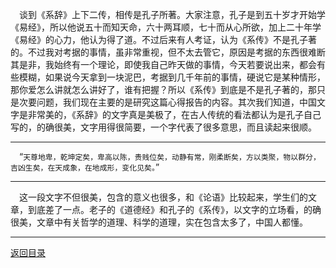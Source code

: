 &emsp;谈到《系辞》上下二传，相传是孔子所著。大家注意，孔子是到五十岁才开始学《易经》，所以他说五十而知天命，六十两耳顺，七十而从心所欲，加上二十年学《易经》的心力，他认为得了道。不过后来有人考证，认为《系传》不是孔子著的。不过我对考据的事情，虽非常重视，但不太去管它，原因是考据的东西很难断其是非，我始终有一个理论，即使我自己昨天做的事情，今天若要说出来，都会有些模糊，如果说今天拿到一块泥巴，考据到几千年前的事情，硬说它是某种情形，那你爱怎么讲就怎么讲好了，谁有把握？所以《系传》到底是不是孔子著的，那只是次要问题，我们现在主要的是研究这篇心得报告的内容。其次我们知道，中国文字是非常美的，《系辞》的文字真是美极了，在古人传统的看法都认为是孔子自己写的，的确很美，文字用得很简要，一个字代表了很多意思，而且读起来很顺。
___
&emsp;“``天尊地卑，乾坤定矣，卑高以陈，贵贱位矣，动静有常，刚柔断矣，方以类聚，物以群分，吉凶生矣，在天成象，在地成形，变化见矣。``”
___
&emsp;这一段文字不但很美，包含的意义也很多，和《论语》比较起来，学生们的文章，到底差了一点。老子的《道德经》和孔子的《系传》，以文字的立场看，的确很美，文章中有关哲学的道理、科学的道理，实在包含太多了，中国人都懂。
___
[返回目录](../../master/README.md#目录)